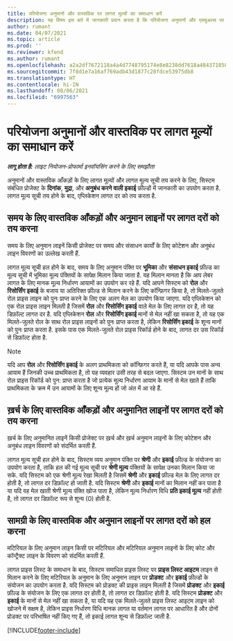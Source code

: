 ```yaml
---
title: परियोजना अनुमानों और वास्तविक पर लागत मूल्यों का समाधान करें
description: यह विषय इस बारे में जानकारी प्रदान करता है कि परियोजना अनुमानों और एक्चुअल्स पर लागत मूल्य कैसे समाधित किए जाते हैं.
author: rumant
ms.date: 04/07/2021
ms.topic: article
ms.prod: ''
ms.reviewer: kfend
ms.author: rumant
ms.openlocfilehash: a2a2df7672118a4a4d7748795174e8e8238dd7618a48437185879e06a253a381
ms.sourcegitcommit: 7f8d1e7a16af769adb43d1877c28fdce53975db8
ms.translationtype: HT
ms.contentlocale: hi-IN
ms.lasthandoff: 08/06/2021
ms.locfileid: "6997563"
---
```

# <a name="resolve-cost-prices-on-project-estimates-and-actuals"></a>परियोजना अनुमानों और वास्तविक पर लागत मूल्यों का समाधान करें 

_**लागू होता है:** लाइट नियोजन-प्रोफार्मा इनवॉयसिंग करने के लिए समझौता_

अनुमानों और वास्तविक आँकड़ों के लिए लागत मूल्यों और लागत मूल्य सूची तय करने के लिए, सिस्टम संबंधित प्रोजेक्ट के **दिनांक**, **मुद्रा**, और **अनुबंध करने वाली इकाई** फ़ील्डों में जानकारी का उपयोग करता है. लागत मूल्य सूची तय होने के बाद, एप्लिकेशन लागत दर को तय करता है.

## <a name="resolving-cost-rates-on-actual-and-estimate-lines-for-time"></a>समय के लिए वास्तविक आँकड़ों और अनुमान लाइनों पर लागत दरों को तय करना

समय के लिए अनुमान लाइनें किसी प्रोजेक्ट पर समय और संसाधन कार्यों के लिए कोटेशन और अनुबंध लाइन विवरणों का उल्लेख करती हैं.

लागत मूल्य सूची हल होने के बाद, समय के लिए अनुमान पंक्ति पर **भूमिका** और **संसाधन इकाई** फ़ील्ड का मूल्य सूची में भूमिका मूल्य पंक्तियों के सापेक्ष मिलान किया जाता है. यह मिलान मानता है कि आप लेबर लागत के लिए मानक मूल्य निर्धारण आयामों का उपयोग कर रहे हैं. यदि आपने सिस्टम को **रोल** और **रिसोर्सिंग इकाई** के बजाय या अतिरिक्त फ़ील्ड से मिलान करने के लिए कॉन्फ़िगर किया है, तो मिलते-जुलते रोल प्राइस लाइन को पुनः प्राप्त करने के लिए एक अलग मेल का उपयोग किया जाएगा. यदि एप्लिकेशन को एक रोल प्राइस लाइन मिलती है जिसमें **रोल** और **रिसोर्सिंग इकाई** वाले मेल के लिए लागत दर है, तो यह डिफ़ॉल्ट लागत दर है. यदि एप्लिकेशन **रोल** और **रिसोर्सिंग इकाई** मानों से मेल नहीं खा सकता है, तो यह एक मिलते-जुलते रोल के साथ रोल प्राइस लाइनों को पुनः प्राप्त करता है, लेकिन **रिसोर्सिंग इकाई** के शून्य मानों को पुनः प्राप्त करता है. इसके पास एक मिलते-जुलते रोल प्राइस रिकॉर्ड होने के बाद, लागत दर उस रिकॉर्ड से डिफ़ॉल्ट होता है. 

> [!NOTE]
> यदि आप **रोल** और **रिसोर्सिंग इकाई** के अलग प्राथमिकता को कॉन्फ़िगर करते हैं, या यदि आपके पास अन्य आयाम हैं जिनकी उच्च प्राथमिकता है, तो यह व्यवहार उसी तरह से बदल जाएगा. सिस्टम उन मानों के साथ रोल प्राइस रिकॉर्ड को पुन: प्राप्त करता है जो प्रत्येक मूल्य निर्धारण आयाम के मानों से मेल खाते हैं ताकि प्राथमिकता के क्रम में उन आयामों के लिए शून्य मूल्य हों जो अंत में आ रहे हैं.

## <a name="resolving-cost-rates-on-actual-and-estimate-lines-for-expense"></a>ख़र्च के लिए वास्तविक आँकड़ों और अनुमानित लाइनों पर लागत दरों को तय करना

ख़र्च के लिए अनुमानित लाइनें किसी प्रोजेक्ट पर ख़र्च और ख़र्च अनुमान लाइनों के लिए कोटेशन और अनुबंध लाइन विवरणों को संदर्भित करती हैं.

लागत मूल्य सूची हल होने के बाद, सिस्टम व्यय अनुमान पंक्ति पर **श्रेणी** और **इकाई** फ़ील्ड के संयोजना का उपयोग करता है, ताकि हल की गई मूल्य सूची पर **श्रेणी मूल्य** पंक्तियों के सापेक्ष उनका मिलान किया जा सके. यदि सिस्टम को एक श्रेणी मूल्य रेखा मिलती है जिसमें **श्रेणी** और **इकाई** फ़ील्ड मेल के लिए लागत दर होती है, तो लागत दर डिफ़ॉल्ट हो जाती है. यदि सिस्टम **श्रेणी** और **इकाई** मानों का मिलान नहीं कर पाता है या यदि वह मेल खाती श्रेणी मूल्य पंक्ति खोज पाता है, लेकिन मूल्य निर्धारण विधि **प्रति इकाई मूल्य** नहीं होती है, तो लागत दर डिफ़ॉल्ट रूप से शून्य (0) होती है.

## <a name="resolving-cost-rates-on-actual-and-estimate-lines-for-material"></a>सामग्री के लिए वास्तविक और अनुमान लाइनों पर लागत दरों को हल करना

मटिरियल के लिए अनुमान लाइन किसी पर मटिरियल और मटिरियल अनुमान लाइनों के लिए कोट और कॉन्ट्रैक्ट लाइन के विवरण को संदर्भित करती हैं.

लागत प्राइस लिस्ट के समाधान के बाद, सिस्टम समाधित प्राइस लिस्ट पर **प्राइस लिस्ट आइटम** लाइन से मिलान करने के लिए मटिरियल के अनुमान के लिए अनुमान लाइन पर **प्रोडक्ट** और **इकाई** फ़ील्डों के संयोजन का उपयोग करता है. यदि सिस्टम को प्रोडक्ट की प्राइस लाइन मिलती है जिसमें **प्रोडक्ट** और **इकाई** फ़ील्ड के संयोजन के लिए एक लागत दर होती है, तो लागत दर डिफ़ॉल्ट होती है. यदि सिस्टम **प्रोडक्ट** और **इकाई** के मानों से मेल नहीं खा सकता है, या यदि यह एक मिलते-जुलते प्राइस लिस्ट आइटम लाइन को खोजने में सक्षम है, लेकिन प्राइस निर्धारण विधि मानक लागत या वर्तमान लागत पर आधारित है और दोनों प्रोडक्ट पर परिभाषित नहीं किए गए हैं, तो इकाई लागत शून्य से डिफ़ॉल्ट जाती है.


[!INCLUDE[footer-include](../../includes/footer-banner.md)]
